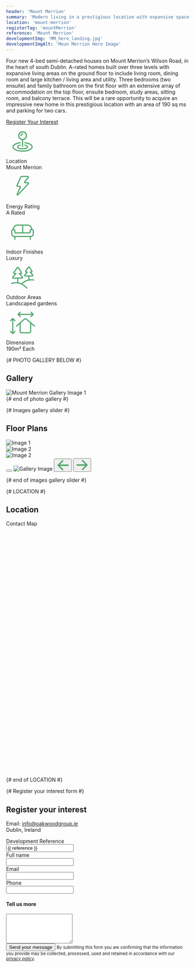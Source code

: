 ```yaml
---
header: 'Mount Merrion'
summary: 'Modern living in a prestigious location with expansive space and luxury finishes.'
location: 'mount-merrion'
registerTag: 'mountMerrion'
reference: 'Mount Merrion'
developmentImg: 'MM_hero_landing.jpg'
developmentImgAlt: 'Moun Merrion Hero Image'
---
```



<div class="container mb-5">
  <div class="row g-4 pt-5 pb-5 justify-content-between">
    <div class="col-md-6">
      <div class="">
        <p>Four new 4-bed semi-detached houses on Mount Merrion’s Wilson Road, in the heart of south Dublin. A-rated homes built over three levels with expansive living areas on the ground floor to include living room, dining room and large kitchen / living area and utility. Three bedrooms (two ensuite) and family bathroom on the first floor with an extensive array of accommodation on the top floor, ensuite bedroom, study areas, sitting room, and balcony terrace. This will be a rare opportunity to acquire an impressive new home in this prestigious location with an area of 190 sq ms and parking for two cars.</p>
        <div class="pt-5">
          <a class="btn btn-primary btn-lg" href="#registerInterest">Register Your Interest</a>
        </div>
      </div>
    </div>
    <div class="col-md-5 property-features">
      <div class="">
        <div class="row row-cols-2 row-cols-lg-3 g-2 g-lg-4 text-center">
          <div class="col">
            <div class="p-3">            
              <div class="property-feature-icon"><svg width="90" height="90" viewBox="0 0 60 59" fill="none" xmlns="http://www.w3.org/2000/svg">
<path d="M30.0625 26C33.963 26 37.125 22.838 37.125 18.9375C37.125 15.037 33.963 11.875 30.0625 11.875C26.162 11.875 23 15.037 23 18.9375C23 22.838 26.162 26 30.0625 26ZM30.0625 26V38.25M26.9062 19.1875C26.9062 17.3235 28.4173 15.8125 30.2812 15.8125M25.8648 31.8426C18.1956 32.6655 12.5 35.7257 12.5 39.375C12.5 43.6552 20.335 47.125 30 47.125C39.665 47.125 47.5 43.6552 47.5 39.375C47.5 35.7257 41.8044 32.6655 34.1352 31.8426M25.8648 36.2616C22.9061 36.8507 20.8799 38.0517 20.8799 39.4375C20.8799 41.405 24.9642 43 30.0024 43C35.0407 43 39.125 41.405 39.125 39.4375C39.125 38.0517 37.0987 36.8507 34.1401 36.2616" stroke="#4DA66B" stroke-width="2" stroke-linecap="round" stroke-linejoin="round"/>
</svg>
</div>
              <div class="property-feature-label">Location</div>
              <div class="property-feature-description">Mount Merrion</div>
            </div>
          </div>
          <div class="col">
            <div class="p-3">
              <div class="property-feature-icon"><svg width="90" height="90" viewBox="0 0 60 59" fill="none" xmlns="http://www.w3.org/2000/svg">
<path d="M19.8405 27.2383L26.9735 11.2182C27.1342 10.8574 27.4921 10.625 27.887 10.625H39.828C40.6769 10.625 41.1397 11.616 40.5947 12.2669L33.8736 20.2949C33.3287 20.9458 33.7915 21.9368 34.6404 21.9368H40.0594C40.9343 21.9368 41.3874 22.981 40.7897 23.6199L21.7845 43.9393C21.0114 44.7659 19.6761 43.8741 20.1434 42.8433L25.9395 30.0579C26.2396 29.3959 25.7556 28.645 25.0287 28.645H20.754C20.0301 28.645 19.546 27.8996 19.8405 27.2383Z" stroke="#4DA66B" stroke-width="2"/>
</svg>
</div>
              <div class="property-feature-label">Energy Rating</div>
              <div class="property-feature-description">A Rated</div>
            </div>
          </div>
          <div class="col">
            <div class="p-3">
              <div class="property-feature-icon"><svg width="90" height="90" viewBox="0 0 60 59" fill="none" xmlns="http://www.w3.org/2000/svg">
<path d="M14.9888 42.2897C14.9888 42.842 15.4365 43.2897 15.9888 43.2897C16.5411 43.2897 16.9888 42.842 16.9888 42.2897H14.9888ZM43.083 42.2897C43.083 42.842 43.5307 43.2897 44.083 43.2897C44.6353 43.2897 45.083 42.842 45.083 42.2897H43.083ZM29.2156 16.9259V30.4341H31.2156V16.9259H29.2156ZM14.9888 37.4038V42.2897H16.9888V37.4038H14.9888ZM43.083 37.4038V42.2897H45.083V37.4038H43.083ZM11.3125 32.6615V27.2007H9.3125V32.6615H11.3125ZM12.6118 25.9015H13.6896V23.9015H12.6118V25.9015ZM14.9888 27.2007V29.6437H16.9888V27.2007H14.9888ZM17.1385 31.7934H42.7178V29.7934H17.1385V31.7934ZM44.8675 29.6437V27.2007H42.8675V29.6437H44.8675ZM46.1667 25.9015H47.3882V23.9015H46.1667V25.9015ZM48.6875 27.2007V32.6615H50.6875V27.2007H48.6875ZM45.089 36.2601H14.911V38.2601H45.089V36.2601ZM48.6875 32.6615C48.6875 34.6489 47.0764 36.2601 45.089 36.2601V38.2601C48.181 38.2601 50.6875 35.7535 50.6875 32.6615H48.6875ZM47.3882 25.9015C48.1058 25.9015 48.6875 26.4832 48.6875 27.2007H50.6875C50.6875 25.3786 49.2104 23.9015 47.3882 23.9015V25.9015ZM44.8675 27.2007C44.8675 26.4832 45.4492 25.9015 46.1667 25.9015V23.9015C44.3446 23.9015 42.8675 25.3786 42.8675 27.2007H44.8675ZM42.7178 31.7934C43.905 31.7934 44.8675 30.8309 44.8675 29.6437H42.8675C42.8675 29.7264 42.8005 29.7934 42.7178 29.7934V31.7934ZM14.9888 29.6437C14.9888 30.8309 15.9512 31.7934 17.1385 31.7934V29.7934C17.0558 29.7934 16.9888 29.7264 16.9888 29.6437H14.9888ZM13.6896 25.9015C14.4071 25.9015 14.9888 26.4832 14.9888 27.2007H16.9888C16.9888 25.3786 15.5117 23.9015 13.6896 23.9015V25.9015ZM11.3125 27.2007C11.3125 26.4832 11.8942 25.9015 12.6118 25.9015V23.9015C10.7896 23.9015 9.3125 25.3786 9.3125 27.2007H11.3125ZM9.3125 32.6615C9.3125 35.7535 11.8191 38.2601 14.911 38.2601V36.2601C12.9236 36.2601 11.3125 34.6489 11.3125 32.6615H9.3125ZM21.0903 17.7103H38.8378V15.7103H21.0903V17.7103ZM45.8853 24.7589V25.2607H47.8853V24.7589H45.8853ZM14.0429 25.2607V24.7589H12.0429V25.2607H14.0429ZM38.8378 17.7103C42.7298 17.7103 45.8853 20.8665 45.8853 24.7589H47.8853C47.8853 19.7623 43.8348 15.7103 38.8378 15.7103V17.7103ZM21.0903 15.7103C16.0934 15.7103 12.0429 19.7623 12.0429 24.7589H14.0429C14.0429 20.8665 17.1983 17.7103 21.0903 17.7103V15.7103Z" fill="#4DA66B"/>
</svg></div>
              <div class="property-feature-label">Indoor Finishes</div>
              <div class="property-feature-description">Luxury</div>
            </div>
          </div>
          <div class="col">
            <div class="p-3">
              <div class="property-feature-icon"><svg width="90" height="90" viewBox="0 0 60 59" fill="none" xmlns="http://www.w3.org/2000/svg">
<path d="M17.9477 22.1487L18.6965 22.8115C18.9573 22.5169 19.0211 22.0968 18.8595 21.7381C18.698 21.3794 18.3411 21.1487 17.9477 21.1487V22.1487ZM23.9848 22.1487V21.1487C23.5914 21.1487 23.2345 21.3794 23.073 21.7381C22.9115 22.0968 22.9753 22.5169 23.2361 22.8115L23.9848 22.1487ZM29.7782 28.6931L30.527 28.0302L30.527 28.0302L29.7782 28.6931ZM27.964 20.4543L28.8033 19.9106L27.964 20.4543ZM20.3077 11.4205L19.4858 10.8508L19.4858 10.8508L20.3077 11.4205ZM22.131 11.4491L21.2917 11.9927L22.131 11.4491ZM14.0654 20.4257L14.8873 20.9954L14.8873 20.9954L14.0654 20.4257ZM12.1543 28.6931L11.4056 28.0302L12.1543 28.6931ZM38.7954 19.4943L39.5441 20.1571C39.8049 19.8625 39.8687 19.4424 39.7072 19.0837C39.5457 18.725 39.1888 18.4943 38.7954 18.4943V19.4943ZM43.9169 19.4943V18.4943C43.5235 18.4943 43.1666 18.725 43.0051 19.0837C42.8435 19.4424 42.9073 19.8625 43.1681 20.1571L43.9169 19.4943ZM48.5866 24.7693L49.3354 24.1065L49.3354 24.1065L48.5866 24.7693ZM47.1261 17.7999L46.2868 18.3435L46.2868 18.3435L47.1261 17.7999ZM40.6559 10.5972L39.834 10.0275L39.834 10.0275L40.6559 10.5972ZM42.4793 10.6258L43.3186 10.0822L43.3186 10.0822L42.4793 10.6258ZM35.683 17.7713L36.5048 18.341L36.5048 18.341L35.683 17.7713ZM34.1256 24.7693L34.8744 25.4322L34.8744 25.4322L34.1256 24.7693ZM9.49634 39.2708C8.96976 39.4373 8.67787 39.9991 8.84439 40.5257C9.01091 41.0523 9.57278 41.3442 10.0994 41.1777L9.49634 39.2708ZM37.131 49.4948C37.4732 49.9282 38.1021 50.0022 38.5355 49.66C38.969 49.3178 39.043 48.6889 38.7008 48.2555L37.131 49.4948ZM34.3625 36.5485L34.8186 37.4384L34.8186 37.4384L34.3625 36.5485ZM50.045 35.0051C50.5905 35.0919 51.103 34.7201 51.1897 34.1747C51.2765 33.6292 50.9047 33.1167 50.3593 33.03L50.045 35.0051ZM22.2407 39.0251V30.5183H20.2407V39.0251H22.2407ZM21.2407 29.5183H12.9762V31.5183H21.2407V29.5183ZM12.9031 29.3559L18.6965 22.8115L17.199 21.4858L11.4056 28.0302L12.9031 29.3559ZM17.9477 21.1487H14.9675V23.1487H17.9477V21.1487ZM14.8873 20.9954L21.1295 11.9902L19.4858 10.8508L13.2436 19.856L14.8873 20.9954ZM21.2917 11.9927L27.1247 20.9979L28.8033 19.9106L22.9704 10.9054L21.2917 11.9927ZM27.0427 21.1487H23.9848V23.1487H27.0427V21.1487ZM23.2361 22.8115L29.0295 29.3559L30.527 28.0302L24.7336 21.4858L23.2361 22.8115ZM28.9563 29.5183H21.2407V31.5183H28.9563V29.5183ZM29.0295 29.3559C29.0516 29.3809 29.0545 29.3963 29.0555 29.4045C29.0572 29.4176 29.0557 29.4379 29.0454 29.4607C29.0351 29.4836 29.0209 29.4982 29.01 29.5056C29.0032 29.5102 28.9897 29.5183 28.9563 29.5183V31.5183C30.7643 31.5183 31.7253 29.3839 30.527 28.0302L29.0295 29.3559ZM27.1247 20.9979C27.1399 21.0215 27.1419 21.0367 27.1421 21.0467C27.1424 21.0602 27.1389 21.0785 27.1285 21.0977C27.118 21.1169 27.1046 21.1297 27.0931 21.1368C27.0846 21.1421 27.0708 21.1487 27.0427 21.1487V23.1487C28.7055 23.1487 29.7073 21.3063 28.8033 19.9106L27.1247 20.9979ZM21.1295 11.9902C21.1691 11.9331 21.254 11.9344 21.2917 11.9927L22.9704 10.9054C22.159 9.6528 20.336 9.62422 19.4858 10.8508L21.1295 11.9902ZM14.9675 21.1487C14.9384 21.1487 14.9246 21.1418 14.9164 21.1366C14.905 21.1294 14.8914 21.1162 14.881 21.0963C14.8706 21.0764 14.8675 21.0577 14.868 21.0443C14.8684 21.0346 14.8707 21.0193 14.8873 20.9954L13.2436 19.856C12.2793 21.2471 13.2749 23.1487 14.9675 23.1487V21.1487ZM12.9762 29.5183C12.9428 29.5183 12.9294 29.5102 12.9225 29.5056C12.9116 29.4982 12.8975 29.4836 12.8872 29.4607C12.8769 29.4379 12.8753 29.4176 12.877 29.4045C12.8781 29.3963 12.881 29.3809 12.9031 29.3559L11.4056 28.0302C10.2072 29.3839 11.1683 31.5183 12.9762 31.5183V29.5183ZM42.5889 33.8112V26.5946H40.5889V33.8112H42.5889ZM41.5889 25.5946H34.9475V27.5946H41.5889V25.5946ZM34.8744 25.4322L39.5441 20.1571L38.0466 18.8314L33.3769 24.1065L34.8744 25.4322ZM38.7954 18.4943H36.5851V20.4943H38.7954V18.4943ZM36.5048 18.341L41.4778 11.1669L39.834 10.0275L34.8611 17.2016L36.5048 18.341ZM41.64 11.1695L46.2868 18.3435L47.9654 17.2562L43.3186 10.0822L41.64 11.1695ZM46.2048 18.4943H43.9169V20.4943H46.2048V18.4943ZM43.1681 20.1571L47.8379 25.4322L49.3354 24.1065L44.6656 18.8314L43.1681 20.1571ZM47.7647 25.5946H41.5889V27.5946H47.7647V25.5946ZM47.8379 25.4322C47.86 25.4572 47.8629 25.4726 47.8639 25.4808C47.8656 25.4939 47.8641 25.5141 47.8538 25.537C47.8435 25.5599 47.8293 25.5745 47.8184 25.5819C47.8116 25.5865 47.7981 25.5946 47.7647 25.5946V27.5946C49.5727 27.5946 50.5338 25.4602 49.3354 24.1065L47.8379 25.4322ZM46.2868 18.3435C46.3021 18.3671 46.3041 18.3823 46.3043 18.3923C46.3045 18.4058 46.3011 18.4241 46.2906 18.4433C46.2802 18.4625 46.2667 18.4753 46.2553 18.4824C46.2468 18.4877 46.233 18.4943 46.2048 18.4943V20.4943C47.8677 20.4943 48.8694 18.6519 47.9654 17.2562L46.2868 18.3435ZM41.4778 11.1669C41.5173 11.1098 41.6022 11.1112 41.64 11.1695L43.3186 10.0822C42.5072 8.82957 40.6843 8.80098 39.834 10.0275L41.4778 11.1669ZM36.5851 18.4943C36.5559 18.4943 36.5422 18.4874 36.534 18.4822C36.5226 18.475 36.509 18.4618 36.4986 18.4419C36.4881 18.422 36.485 18.4033 36.4856 18.3899C36.486 18.3802 36.4882 18.3649 36.5048 18.341L34.8611 17.2016C33.8968 18.5927 34.8924 20.4943 36.5851 20.4943V18.4943ZM34.9475 25.5946C34.9141 25.5946 34.9007 25.5865 34.8938 25.5819C34.8829 25.5745 34.8688 25.5599 34.8585 25.537C34.8482 25.5141 34.8466 25.4939 34.8483 25.4808C34.8494 25.4726 34.8523 25.4572 34.8744 25.4322L33.3769 24.1065C32.1785 25.4602 33.1396 27.5946 34.9475 27.5946V25.5946ZM10.0994 41.1777C12.4662 40.4292 14.9873 40.0251 17.6047 40.0251V38.0251C14.7804 38.0251 12.056 38.4613 9.49634 39.2708L10.0994 41.1777ZM17.6047 40.0251C25.5228 40.0251 32.5761 43.7253 37.131 49.4948L38.7008 48.2555C33.7829 42.0262 26.1608 38.0251 17.6047 38.0251V40.0251ZM28.6651 41.8875C30.4301 40.1418 32.4893 38.6323 34.8186 37.4384L33.9063 35.6586C31.3929 36.9469 29.1674 38.5777 27.2587 40.4655L28.6651 41.8875ZM34.8186 37.4384C39.6985 34.9373 45.0163 34.2052 50.045 35.0051L50.3593 33.03C44.9254 32.1656 39.1766 32.9574 33.9063 35.6586L34.8186 37.4384Z" fill="#4DA66B"/>
</svg>
</div>
              <div class="property-feature-label">Outdoor Areas</div>
              <div class="property-feature-description">Landscaped gardens</div>
            </div>
          </div>
          <div class="col">
            <div class="p-3">
              <div class="property-feature-icon"><svg width="90" height="90" viewBox="0 0 60 59" fill="none" xmlns="http://www.w3.org/2000/svg">
<path d="M18.4051 34.5305C17.9911 34.896 17.9518 35.528 18.3174 35.942C18.6829 36.356 19.3149 36.3953 19.7289 36.0297L18.4051 34.5305ZM33.3372 22.6798L33.9991 23.4294L33.9991 23.4294L33.3372 22.6798ZM36.9089 22.6429L37.5552 21.8799L37.5552 21.8799L36.9089 22.6429ZM51.1836 36.0432C51.605 36.4001 52.236 36.3478 52.5929 35.9264C52.9499 35.5049 52.8976 34.8739 52.4761 34.517L51.1836 36.0432ZM21.8629 13.943L21.1558 13.2359C20.7653 13.6264 20.7653 14.2596 21.1558 14.6501L21.8629 13.943ZM49.3923 13.943L50.0995 14.6501C50.49 14.2596 50.49 13.6264 50.0995 13.2359L49.3923 13.943ZM46.1564 9.29289C45.7659 8.90237 45.1328 8.90237 44.7422 9.29289C44.3517 9.68342 44.3517 10.3166 44.7422 10.7071L46.1564 9.29289ZM44.7422 17.1789C44.3517 17.5694 44.3517 18.2026 44.7422 18.5931C45.1328 18.9837 45.7659 18.9837 46.1564 18.5931L44.7422 17.1789ZM26.5131 10.7071C26.9036 10.3166 26.9036 9.68342 26.5131 9.29289C26.1225 8.90237 25.4894 8.90237 25.0988 9.29289L26.5131 10.7071ZM25.0988 18.5931C25.4894 18.9837 26.1225 18.9837 26.5131 18.5931C26.9036 18.2026 26.9036 17.5694 26.5131 17.1789L25.0988 18.5931ZM12.1129 49L11.4058 49.7071C11.7964 50.0976 12.4295 50.0976 12.82 49.7071L12.1129 49ZM12.1129 21.4706L12.82 20.7635C12.6325 20.5759 12.3782 20.4706 12.1129 20.4706C11.8477 20.4706 11.5934 20.5759 11.4058 20.7635L12.1129 21.4706ZM7.46282 24.7065C7.07229 25.097 7.07229 25.7302 7.46282 26.1207C7.85334 26.5112 8.4865 26.5112 8.87703 26.1207L7.46282 24.7065ZM15.3488 26.1207C15.7394 26.5112 16.3725 26.5112 16.7631 26.1207C17.1536 25.7302 17.1536 25.097 16.7631 24.7065L15.3488 26.1207ZM8.87703 44.3499C8.48651 43.9594 7.85334 43.9594 7.46282 44.3499C7.07229 44.7404 7.07229 45.3736 7.46282 45.7641L8.87703 44.3499ZM16.7631 45.7641C17.1536 45.3736 17.1536 44.7404 16.7631 44.3499C16.3725 43.9594 15.7394 43.9594 15.3488 44.3499L16.7631 45.7641ZM19.7289 36.0297L26.2132 30.3042L24.8894 28.805L18.4051 34.5305L19.7289 36.0297ZM26.2132 30.3042L33.9991 23.4294L32.6754 21.9302L24.8894 28.805L26.2132 30.3042ZM36.2626 23.406L51.1836 36.0432L52.4761 34.517L37.5552 21.8799L36.2626 23.406ZM33.9991 23.4294C34.6432 22.8607 35.6069 22.8508 36.2626 23.406L37.5552 21.8799C36.1417 20.6827 34.0639 20.7041 32.6754 21.9302L33.9991 23.4294ZM43.7483 29.393V44.8359H45.7483V29.393H43.7483ZM42.0181 46.5662H28.2815V48.5662H42.0181V46.5662ZM26.5513 44.8359V29.5546H24.5513V44.8359H26.5513ZM26.5513 29.5546V29.393H24.5513V29.5546H26.5513ZM28.2815 46.5662C27.326 46.5662 26.5513 45.7915 26.5513 44.8359H24.5513C24.5513 46.8961 26.2214 48.5662 28.2815 48.5662V46.5662ZM43.7483 44.8359C43.7483 45.7915 42.9736 46.5662 42.0181 46.5662V48.5662C44.0782 48.5662 45.7483 46.8961 45.7483 44.8359H43.7483ZM21.8629 14.943H49.3923V12.943H21.8629V14.943ZM50.0995 13.2359L46.1564 9.29289L44.7422 10.7071L48.6852 14.6501L50.0995 13.2359ZM48.6852 13.2359L44.7422 17.1789L46.1564 18.5931L50.0995 14.6501L48.6852 13.2359ZM22.57 14.6501L26.5131 10.7071L25.0988 9.29289L21.1558 13.2359L22.57 14.6501ZM21.1558 14.6501L25.0988 18.5931L26.5131 17.1789L22.57 13.2359L21.1558 14.6501ZM13.1129 49L13.1129 21.4706L11.1129 21.4706L11.1129 49L13.1129 49ZM11.4058 20.7635L7.46282 24.7065L8.87703 26.1207L12.82 22.1777L11.4058 20.7635ZM11.4058 22.1777L15.3488 26.1207L16.7631 24.7065L12.82 20.7635L11.4058 22.1777ZM12.82 48.2929L8.87703 44.3499L7.46282 45.7641L11.4058 49.7071L12.82 48.2929ZM12.82 49.7071L16.7631 45.7641L15.3488 44.3499L11.4058 48.2929L12.82 49.7071Z" fill="#4DA66B"/>
</svg>
</div>
              <div class="property-feature-label">Dimensions</div>
              <div class="property-feature-description">190m² Each</div>
            </div>
          </div>
        </div>
      </div>
    </div>
  </div>
</div>

{# PHOTO GALLERY BELOW #}
<div class="container pb-5 mb-5">
  <h2 class="fw-bold mb-5" data-cue="fadeIn">Gallery</h2>
  <div class="row g-4">
    <div class="col-12">
      <div class="">
        <img src="/images/developments/mount-merrion/MM_gallery_1.jpg" alt="Mount Merrion Gallery Image 1">
      </div>
    </div>    
  </div>
</div>
{# end of photo gallery #}

{# Images gallery slider #}
<div class="container py-4 mb-5 pb-5">
 <h2 class="fw-bold mb-5" data-cue="fadeIn">Floor Plans</h2>
  <div class="row g-4">
    <div class="col-12 col-sm-6 col-lg-4">
      <img src="/images/developments/mount-merrion/MM_plan_1.jpg" alt="Image 1" class="img-fluid gallery-image" data-bs-target="#galleryModal" data-bs-toggle="modal" data-bs-index="0">
    </div>
    <div class="col-12 col-sm-6 col-lg-4">
      <img src="/images/developments/mount-merrion/MM_plan_2.jpg" alt="Image 2" class="img-fluid gallery-image" data-bs-target="#galleryModal" data-bs-toggle="modal" data-bs-index="1">
    </div>
    <div class="col-12 col-sm-6 col-lg-4">
      <img src="/images/developments/mount-merrion/MM_plan_2.jpg" alt="Image 2" class="img-fluid gallery-image" data-bs-target="#galleryModal" data-bs-toggle="modal" data-bs-index="1">
    </div>
  </div>
</div>

<!-- Fullscreen Modal -->
<div class="modal fade modal-fullscreen" id="galleryModal" tabindex="-1" aria-hidden="true">
  <div class="modal-dialog modal-dialog-centered">
    <div class="modal-content">
      <div class="modal-body text-center position-relative">
        <button type="button" class="btn-close position-absolute m-2" data-bs-dismiss="modal" aria-label="Close"></button>
        <img id="modalImage" src="" alt="Gallery Image">
        <button class="btn btn-light btn-prev position-absolute translate-middle-y" id="prevBtn"><svg width="33" height="30" viewBox="0 0 33 30" fill="none" xmlns="http://www.w3.org/2000/svg">
<path d="M15.3571 28.9392L15.7107 29.2929L16.0643 28.9392L17.496 27.5072L17.8494 27.1537L17.496 26.8002L7.2965 16.5983L31.2139 16.5983H31.7139V16.0983V14.0731V13.5731H31.2139L7.2965 13.5731L17.496 3.37123L17.8494 3.01772L17.496 2.66421L16.0643 1.23218L15.7107 0.878503L15.3571 1.23218L1.86027 14.7322L1.50684 15.0857L1.86027 15.4392L15.3571 28.9392Z" fill="#4DA66B" stroke="#4DA66B"/>
</svg>
</button>
        <button class="btn btn-light btn-next position-absolute translate-middle-y" id="nextBtn"><svg width="33" height="31" viewBox="0 0 33 31" fill="none" xmlns="http://www.w3.org/2000/svg">
<path d="M17.7276 1.64649L17.374 1.29281L17.0204 1.64649L15.5887 3.07851L15.2353 3.43202L15.5887 3.78553L25.7882 13.9874H1.87085H1.37085V14.4874V16.5126V17.0126H1.87085H25.7882L15.5887 27.2145L15.2353 27.568L15.5887 27.9215L17.0204 29.3535L17.374 29.7072L17.7276 29.3535L31.2244 15.8535L31.5779 15.5L31.2244 15.1465L17.7276 1.64649Z" fill="#4DA66B" stroke="#4DA66B"/>
</svg>
</button>
      </div>
    </div>
  </div>
</div>

<script>
  const images = ["/images/developments/mount-merrion/MM_plan_1.jpg", "/images/developments/mount-merrion/MM_plan_2.jpg", "/images/developments/mount-merrion/MM_plan_3.jpg"];
  let currentIndex = 0;

  document.querySelectorAll('.gallery-image').forEach((img, index) => {
    img.addEventListener('click', () => {
      currentIndex = index;
      document.getElementById('modalImage').src = images[currentIndex];
    });
  });

  document.getElementById('prevBtn').addEventListener('click', () => {
    currentIndex = (currentIndex - 1 + images.length) % images.length;
    document.getElementById('modalImage').src = images[currentIndex];
  });

  document.getElementById('nextBtn').addEventListener('click', () => {
    currentIndex = (currentIndex + 1) % images.length;
    document.getElementById('modalImage').src = images[currentIndex];
  });
</script>

{# end of images gallery slider #}

{# LOCATION #}
<div class="container pb-5 mb-5">
  <h2 class="fw-bold mb-5">Location</h2>
  <div class="row g-4">
    <div class="col-12">
      <div id="map-dundrum" class="p-3" style="height:700px">Contact Map</div>
    </div>
  </div>
  <div id="registerInterest"></div>
</div>
<script>
  var map = L.map("map-dundrum").setView([53.297146,-6.212435], 17);
  L.tileLayer(
    "https://{s}.tile.openstreetmap.org/{z}/{x}/{y}.png",
    {
      attribution:
        '&copy; <a href="https://www.openstreetmap.org/copyright">OpenStreetMap</a> contributors',
    }
  ).addTo(map);
  var LeafIcon = L.Icon.extend({
    options: {
      iconSize: [45, 120],
    },
  });
  var greenIcon = new LeafIcon({
    iconUrl: "/images/marker.svg",
  });
  L.marker([53.297146,-6.212435], { icon: greenIcon })
    .bindPopup(
      "4 Houses (55,56,57,58) in Wilson Road, Mount Merrion, BlackRock, Dublin, A94 N6C7"
    )
    .addTo(map);
</script>
{# end of LOCATION #}


{# Register your interest form #}
<article class="pb-5 pt-5">
    <div class="container">
        <div class="row align-items-center">
        <div class="col-md-5 mb-5">
          <h2 class="fw-bold mb-5" data-cue="fadeIn">Register your interest</h2>
          <p>Email: <a href="mailto:info@oakwoodgroup.ie?subject=I'm%20interested%20in%20Mount%20Merrion%20Development&body=Hi,%20I'm%20interested%20in%20learning%20more%20about%20Mount%20Merrion...">info@oakwoodgroup.ie</a><br>Dublin, Ireland</p>
        </div>
        <div class="col-md-7 mb-5 mx-auto">
            <div class="card p-5 rounded-6">
                <form class="row pt-5 g-4" enctype="multipart/form-data" data-netlify="true" id="{{ registerTag }}" name="{{ registerTag }}">
                    <div class="row mb-3">
                      <label for="jobReference" class="col-sm-4 col-form-label">Development Reference</label>
                      <div class="col-sm-8">
                        <input name="reference" type="text" class="form-control" id="jobReference" value="{{ reference }}" readonly>
                      </div>
                    </div>
                    <div class="row mb-3">
                        <label for="fullName" class="col-sm-4 col-form-label">Full name</label>
                        <div class="col-sm-8">
                            <input name="name" type="text" class="form-control" id="fullName"
                                 aria-label="Your full name" required>
                        </div>
                    </div>
                    <div class="row mb-3">
                        <label for="emailCareersForm" class="col-sm-4 col-form-label">Email</label>
                        <div class="col-sm-8">
                            <input name="email" type="email" class="form-control" id="emailCareersForm"
                                 aria-label="Your email address" required>
                        </div>
                    </div>
                    <div class="row mb-3">
                        <label for="phoneCareersForm" class="col-sm-4 col-form-label">Phone</label>
                        <div class="col-sm-8">
                            <input name="phone-number" type="tel" class="form-control" id="phoneCareersForm"
                                 aria-label="+x(xxx)xxx-xx-xx" required>
                        </div>
                    </div>
                    <div class="mb-2">
                        <h4><label for="tellUsMore">Tell us more</label></h4>
                    </div>
                    <div class="mb-3">
                        <textarea name="additional_info" class="form-control" id="tellUsMore"
                            aria-label="Tell us more" rows="5"></textarea>
                    </div>
                    <div class="mb-3">
                        <div data-netlify-recaptcha="true"></div>
                    </div>
                    <div class="w-100 mb-4 alert alert-success alert-dismissible fade show align-items-center"
                        role="alert" id="success" style="display:none">
                        <div>Thanks for your interest in Mount Merrion. We'll get back to you as soon as possible!</div>
                        <button type="button" class="btn-close" data-bs-dismiss="alert" aria-label="Close"></button>
                    </div>
                    <div class="d-grid text-center mt-7">
                        <button type="submit" class="btn btn-primary btn-lg">Send your message</button>
                        <small class="d-block regulatory pt-4 text-center">By submitting this form you are confirming
                            that the information you provide may be collected, processed, used and retained in
                            accordance with our <a href="/privacy-policy/">privacy policy</a>.</small>
                        <div class="result"></div>
                    </div>
                </form>
            </div>
            <script>
                document.forms.{{ registerTag }}.addEventListener("submit", (event) => {
                    event.preventDefault();
                    const result = document.querySelector(".result");
                    fetch("/", {
                        body: new FormData(event.target),
                        method: "POST",
                    })
                        .then(() => document.getElementById('success').style.display = "flex")
                        .catch((error) =>
                            alert(error));
                });
            </script>
        </div>
        </div>
    </div> <!-- container -->
</article>





